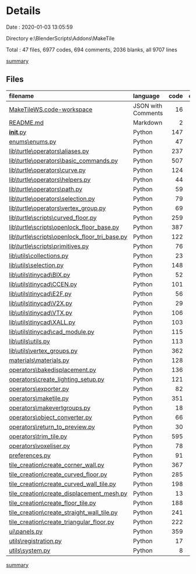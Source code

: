 # Details

Date : 2020-01-03 13:05:59

Directory e:\BlenderScripts\Addons\MakeTile

Total : 47 files,  6977 codes, 694 comments, 2036 blanks, all 9707 lines

[summary](results.md)

## Files
| filename | language | code | comment | blank | total |
| :--- | :--- | ---: | ---: | ---: | ---: |
| [MakeTileWS.code-workspace](file:///e%3A/BlenderScripts/Addons/MakeTile/MakeTileWS.code-workspace) | JSON with Comments | 16 | 0 | 1 | 17 |
| [README.md](file:///e%3A/BlenderScripts/Addons/MakeTile/README.md) | Markdown | 2 | 0 | 1 | 3 |
| [__init__.py](file:///e%3A/BlenderScripts/Addons/MakeTile/__init__.py) | Python | 147 | 13 | 9 | 169 |
| [enums\enums.py](file:///e%3A/BlenderScripts/Addons/MakeTile/enums/enums.py) | Python | 47 | 1 | 11 | 59 |
| [lib\turtle\operators\aliases.py](file:///e%3A/BlenderScripts/Addons/MakeTile/lib/turtle/operators/aliases.py) | Python | 237 | 0 | 114 | 351 |
| [lib\turtle\operators\basic_commands.py](file:///e%3A/BlenderScripts/Addons/MakeTile/lib/turtle/operators/basic_commands.py) | Python | 507 | 29 | 168 | 704 |
| [lib\turtle\operators\curve.py](file:///e%3A/BlenderScripts/Addons/MakeTile/lib/turtle/operators/curve.py) | Python | 124 | 20 | 39 | 183 |
| [lib\turtle\operators\helpers.py](file:///e%3A/BlenderScripts/Addons/MakeTile/lib/turtle/operators/helpers.py) | Python | 44 | 0 | 19 | 63 |
| [lib\turtle\operators\path.py](file:///e%3A/BlenderScripts/Addons/MakeTile/lib/turtle/operators/path.py) | Python | 59 | 0 | 35 | 94 |
| [lib\turtle\operators\selection.py](file:///e%3A/BlenderScripts/Addons/MakeTile/lib/turtle/operators/selection.py) | Python | 79 | 0 | 30 | 109 |
| [lib\turtle\operators\vertex_group.py](file:///e%3A/BlenderScripts/Addons/MakeTile/lib/turtle/operators/vertex_group.py) | Python | 69 | 0 | 35 | 104 |
| [lib\turtle\scripts\curved_floor.py](file:///e%3A/BlenderScripts/Addons/MakeTile/lib/turtle/scripts/curved_floor.py) | Python | 259 | 27 | 56 | 342 |
| [lib\turtle\scripts\openlock_floor_base.py](file:///e%3A/BlenderScripts/Addons/MakeTile/lib/turtle/scripts/openlock_floor_base.py) | Python | 387 | 25 | 56 | 468 |
| [lib\turtle\scripts\openlock_floor_tri_base.py](file:///e%3A/BlenderScripts/Addons/MakeTile/lib/turtle/scripts/openlock_floor_tri_base.py) | Python | 122 | 13 | 40 | 175 |
| [lib\turtle\scripts\primitives.py](file:///e%3A/BlenderScripts/Addons/MakeTile/lib/turtle/scripts/primitives.py) | Python | 76 | 2 | 13 | 91 |
| [lib\utils\collections.py](file:///e%3A/BlenderScripts/Addons/MakeTile/lib/utils/collections.py) | Python | 23 | 9 | 9 | 41 |
| [lib\utils\selection.py](file:///e%3A/BlenderScripts/Addons/MakeTile/lib/utils/selection.py) | Python | 148 | 55 | 54 | 257 |
| [lib\utils\tinycad\BIX.py](file:///e%3A/BlenderScripts/Addons/MakeTile/lib/utils/tinycad/BIX.py) | Python | 52 | 22 | 21 | 95 |
| [lib\utils\tinycad\CCEN.py](file:///e%3A/BlenderScripts/Addons/MakeTile/lib/utils/tinycad/CCEN.py) | Python | 101 | 23 | 36 | 160 |
| [lib\utils\tinycad\E2F.py](file:///e%3A/BlenderScripts/Addons/MakeTile/lib/utils/tinycad/E2F.py) | Python | 56 | 22 | 25 | 103 |
| [lib\utils\tinycad\V2X.py](file:///e%3A/BlenderScripts/Addons/MakeTile/lib/utils/tinycad/V2X.py) | Python | 29 | 18 | 16 | 63 |
| [lib\utils\tinycad\VTX.py](file:///e%3A/BlenderScripts/Addons/MakeTile/lib/utils/tinycad/VTX.py) | Python | 106 | 27 | 43 | 176 |
| [lib\utils\tinycad\XALL.py](file:///e%3A/BlenderScripts/Addons/MakeTile/lib/utils/tinycad/XALL.py) | Python | 103 | 27 | 47 | 177 |
| [lib\utils\tinycad\cad_module.py](file:///e%3A/BlenderScripts/Addons/MakeTile/lib/utils/tinycad/cad_module.py) | Python | 115 | 18 | 40 | 173 |
| [lib\utils\utils.py](file:///e%3A/BlenderScripts/Addons/MakeTile/lib/utils/utils.py) | Python | 113 | 12 | 37 | 162 |
| [lib\utils\vertex_groups.py](file:///e%3A/BlenderScripts/Addons/MakeTile/lib/utils/vertex_groups.py) | Python | 362 | 28 | 62 | 452 |
| [materials\materials.py](file:///e%3A/BlenderScripts/Addons/MakeTile/materials/materials.py) | Python | 128 | 5 | 38 | 171 |
| [operators\bakedisplacement.py](file:///e%3A/BlenderScripts/Addons/MakeTile/operators/bakedisplacement.py) | Python | 136 | 20 | 40 | 196 |
| [operators\create_lighting_setup.py](file:///e%3A/BlenderScripts/Addons/MakeTile/operators/create_lighting_setup.py) | Python | 121 | 8 | 38 | 167 |
| [operators\exporter.py](file:///e%3A/BlenderScripts/Addons/MakeTile/operators/exporter.py) | Python | 82 | 1 | 25 | 108 |
| [operators\maketile.py](file:///e%3A/BlenderScripts/Addons/MakeTile/operators/maketile.py) | Python | 351 | 42 | 85 | 478 |
| [operators\makevertgroups.py](file:///e%3A/BlenderScripts/Addons/MakeTile/operators/makevertgroups.py) | Python | 18 | 0 | 6 | 24 |
| [operators\object_converter.py](file:///e%3A/BlenderScripts/Addons/MakeTile/operators/object_converter.py) | Python | 66 | 9 | 16 | 91 |
| [operators\return_to_preview.py](file:///e%3A/BlenderScripts/Addons/MakeTile/operators/return_to_preview.py) | Python | 30 | 2 | 9 | 41 |
| [operators\trim_tile.py](file:///e%3A/BlenderScripts/Addons/MakeTile/operators/trim_tile.py) | Python | 595 | 17 | 137 | 749 |
| [operators\voxeliser.py](file:///e%3A/BlenderScripts/Addons/MakeTile/operators/voxeliser.py) | Python | 78 | 6 | 19 | 103 |
| [preferences.py](file:///e%3A/BlenderScripts/Addons/MakeTile/preferences.py) | Python | 91 | 5 | 24 | 120 |
| [tile_creation\create_corner_wall.py](file:///e%3A/BlenderScripts/Addons/MakeTile/tile_creation/create_corner_wall.py) | Python | 367 | 37 | 97 | 501 |
| [tile_creation\create_curved_floor.py](file:///e%3A/BlenderScripts/Addons/MakeTile/tile_creation/create_curved_floor.py) | Python | 285 | 4 | 76 | 365 |
| [tile_creation\create_curved_wall_tile.py](file:///e%3A/BlenderScripts/Addons/MakeTile/tile_creation/create_curved_wall_tile.py) | Python | 198 | 29 | 77 | 304 |
| [tile_creation\create_displacement_mesh.py](file:///e%3A/BlenderScripts/Addons/MakeTile/tile_creation/create_displacement_mesh.py) | Python | 13 | 5 | 7 | 25 |
| [tile_creation\create_floor_tile.py](file:///e%3A/BlenderScripts/Addons/MakeTile/tile_creation/create_floor_tile.py) | Python | 188 | 22 | 59 | 269 |
| [tile_creation\create_straight_wall_tile.py](file:///e%3A/BlenderScripts/Addons/MakeTile/tile_creation/create_straight_wall_tile.py) | Python | 241 | 66 | 89 | 396 |
| [tile_creation\create_triangular_floor.py](file:///e%3A/BlenderScripts/Addons/MakeTile/tile_creation/create_triangular_floor.py) | Python | 222 | 11 | 55 | 288 |
| [ui\panels.py](file:///e%3A/BlenderScripts/Addons/MakeTile/ui/panels.py) | Python | 359 | 6 | 101 | 466 |
| [utils\registration.py](file:///e%3A/BlenderScripts/Addons/MakeTile/utils/registration.py) | Python | 17 | 7 | 15 | 39 |
| [utils\system.py](file:///e%3A/BlenderScripts/Addons/MakeTile/utils/system.py) | Python | 8 | 1 | 6 | 15 |

[summary](results.md)
